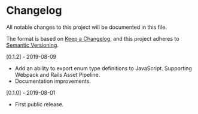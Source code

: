 # Changelog

All notable changes to this project will be documented in this file.

The format is based on [Keep a Changelog](https://keepachangelog.com/en/1.0.0/), and this project adheres to [Semantic Versioning](https://semver.org/spec/v2.0.0.html).

[0.1.2] - 2019-08-09

- Add an ability to export enum type definitions to JavaScript. Supporting Webpack and Rails Asset Pipeline.
- Documentation improvements.

[0.1.0] - 2019-08-01

- First public release.
